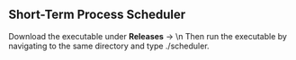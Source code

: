 ## Short-Term Process Scheduler
Download the executable under **Releases** -> \n
Then run the executable by navigating to the same directory and type ./scheduler.
